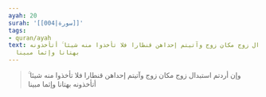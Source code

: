 ```yaml
---
ayah: 20
surah: '[[004|سورة]]'
tags:
- quran/ayah
text: وإن أردتم استبدال زوج مكان زوج وآتيتم إحداهن قنطارا فلا تأخذوا منه شيئا ۚ أتأخذونه
  بهتانا وإثما مبينا
---
```

> وإن أردتم استبدال زوج مكان زوج وآتيتم إحداهن قنطارا فلا تأخذوا منه شيئا ۚ أتأخذونه بهتانا وإثما مبينا
